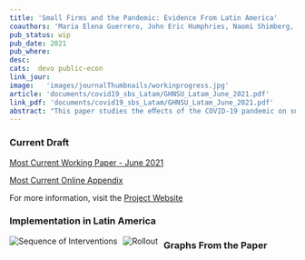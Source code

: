 ```yaml
---
title: 'Small Firms and the Pandemic: Evidence From Latin America'
coauthors: 'Maria Elena Guerrero, John Eric Humphries, Naomi Shimberg, Gabriel Ulyssea'
pub_status: wip
pub_date: 2021
pub_where:
desc:
cats:  devo public-econ
link_jour:
image:   'images/journalThumbnails/workinprogress.jpg'
article: 'documents/covid19_sbs_Latam/GHNSU_Latam_June_2021.pdf'
link_pdf: 'documents/covid19_sbs_Latam/GHNSU_Latam_June_2021.pdf'
abstract: "This paper studies the eﬀects of the COVID-19 pandemic on small businesses using new daily survey data on 35,000 small businesses in eight Latin American countries. The shock had large negative impacts on employment and beliefs regarding the future, which in turn predict meaningful economic outcomes in the medium-term. Despite the unprecedented amount of aid available to small businesses, policy reach has been limited and frictions related to design and implementation screened out small ﬁrms and informal ﬁrms. These frictions may have lasting consequences, as businesses that received aid reported better outcomes and expectations about the future."
---
```



### Current Draft

[Most Current Working Paper - June 2021](../work/documents/covid19_sbs_Latam/paper_GHNSU_June_2021.pdf)

[Most Current Online Appendix](../work/documents/covid19_sbs_Latam/onlineAppendix_GHNSU_June_2021.pdf)

For more information, visit the [Project Website](http://covid19sbs.org) 

### Implementation in Latin America

<img src="../work/documents/covid19_sbs_Latam/figureB1.jpg"
     alt="Sequence of Interventions"
     style="float: left; margin-right: 10px;" />


<img src="../work/documents/covid19_sbs_Latam/figureC1.jpg"
          alt="Rollout"
          style="float: left; margin-right: 10px;" />

### Graphs From the Paper

<div class='full'>
  <div class='row'>
    <div class='large-12 columns'>
      <div class='mod modBoxedSlider'>
        <div class='slides'>
        <div class='slide'>
          <img alt="" src="documents/Warnings/figure1.jpg" />
        </div>
        <div class='slide'>
          <img alt="" src="documents/Warnings/figure1b.jpg" />
        </div>
          <div class='slide'>
            <img alt="" src="documents/Warnings/figure2.jpg" />
          </div>
          <div class='slide'>
            <img alt="" src="documents/Warnings/figureG1.jpg" />
          </div>
        </div>
      </div>
    </div>
  </div>
